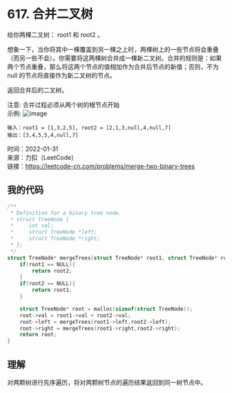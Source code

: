# 617. 合并二叉树
给你两棵二叉树： root1 和 root2 。

想象一下，当你将其中一棵覆盖到另一棵之上时，两棵树上的一些节点将会重叠（而另一些不会）。你需要将这两棵树合并成一棵新二叉树。合并的规则是：如果两个节点重叠，那么将这两个节点的值相加作为合并后节点的新值；否则，不为 null 的节点将直接作为新二叉树的节点。

返回合并后的二叉树。

注意: 合并过程必须从两个树的根节点开始  
示例:
![image](https://user-images.githubusercontent.com/39286292/151910973-3c55f264-0732-4f88-b1da-eab3e90efd7c.png)

```
输入：root1 = [1,3,2,5], root2 = [2,1,3,null,4,null,7]
输出：[3,4,5,5,4,null,7]
```
时间：2022-01-31  
来源：力扣（LeetCode）  
链接：https://leetcode-cn.com/problems/merge-two-binary-trees

## 我的代码
```C
/**
 * Definition for a binary tree node.
 * struct TreeNode {
 *     int val;
 *     struct TreeNode *left;
 *     struct TreeNode *right;
 * };
 */
struct TreeNode* mergeTrees(struct TreeNode* root1, struct TreeNode* root2){
    if(root1 == NULL){
        return root2;
    }
    if(root2 == NULL){
        return root1;
    }

    struct TreeNode* root = malloc(sizeof(struct TreeNode));
    root->val = root1->val + root2->val;
    root->left = mergeTrees(root1->left,root2->left);
    root->right = mergeTrees(root1->right,root2->right);
    return root;
}
```

## 理解
对两颗树进行先序遍历，将对两颗树节点的遍历结果返回到同一树节点中。
